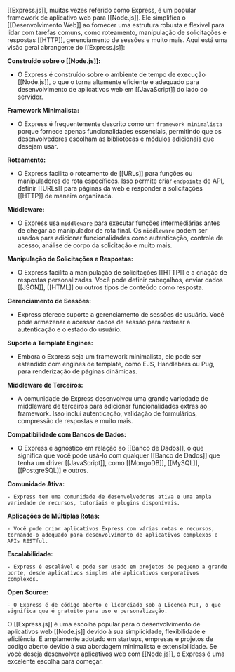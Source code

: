 [[Express.js]], muitas vezes referido como Express, é um popular framework de aplicativo web para [[Node.js]]. Ele simplifica o [[Desenvolvimento Web]] ao fornecer uma estrutura robusta e flexível para lidar com tarefas comuns, como roteamento, manipulação de solicitações e respostas [[HTTP]], gerenciamento de sessões e muito mais. Aqui está uma visão geral abrangente do [[Express.js]]:

**Construído sobre o [[Node.js]]:**

- O Express é construído sobre o ambiente de tempo de execução [[Node.js]], o que o torna altamente eficiente e adequado para desenvolvimento de aplicativos web em [[JavaScript]] do lado do servidor.

**Framework Minimalista:**

- O Express é frequentemente descrito como um `framework minimalista` porque fornece apenas funcionalidades essenciais, permitindo que os desenvolvedores escolham as bibliotecas e módulos adicionais que desejam usar.

**Roteamento:**

- O Express facilita o roteamento de [[URLs]] para funções ou manipuladores de rota específicos. Isso permite criar `endpoints` de API, definir [[URLs]] para páginas da web e responder a solicitações [[HTTP]] de maneira organizada.

**Middleware:**

- O Express usa `middleware` para executar funções intermediárias antes de chegar ao manipulador de rota final. Os `middleware` podem ser usados para adicionar funcionalidades como autenticação, controle de acesso, análise de corpo da solicitação e muito mais.

**Manipulação de Solicitações e Respostas:**

- O Express facilita a manipulação de solicitações [[HTTP]] e a criação de respostas personalizadas. Você pode definir cabeçalhos, enviar dados [[JSON]], [[HTML]] ou outros tipos de conteúdo como resposta.

**Gerenciamento de Sessões:**

- Express oferece suporte a gerenciamento de sessões de usuário. Você pode armazenar e acessar dados de sessão para rastrear a autenticação e o estado do usuário.

**Suporte a Template Engines:**

- Embora o Express seja um framework minimalista, ele pode ser estendido com engines de template, como EJS, Handlebars ou Pug, para renderização de páginas dinâmicas.

**Middleware de Terceiros:**

- A comunidade do Express desenvolveu uma grande variedade de middleware de terceiros para adicionar funcionalidades extras ao framework. Isso inclui autenticação, validação de formulários, compressão de respostas e muito mais.

**Compatibilidade com Bancos de Dados:**

- O Express é agnóstico em relação ao [[Banco de Dados]], o que significa que você pode usá-lo com qualquer [[Banco de Dados]] que tenha um driver [[JavaScript]], como [[MongoDB]], [[MySQL]], [[PostgreSQL]] e outros.

**Comunidade Ativa:**

`- Express tem uma comunidade de desenvolvedores ativa e uma ampla variedade de recursos, tutoriais e plugins disponíveis.`

**Aplicações de Múltiplas Rotas:**

`- Você pode criar aplicativos Express com várias rotas e recursos, tornando-o adequado para desenvolvimento de aplicativos complexos e APIs RESTful.`

**Escalabilidade:**

`- Express é escalável e pode ser usado em projetos de pequeno a grande porte, desde aplicativos simples até aplicativos corporativos complexos.`

**Open Source:**

`- O Express é de código aberto e licenciado sob a Licença MIT, o que significa que é gratuito para uso e personalização.`

O [[Express.js]] é uma escolha popular para o desenvolvimento de aplicativos web [[Node.js]] devido à sua simplicidade, flexibilidade e eficiência. É amplamente adotado em startups, empresas e projetos de código aberto devido à sua abordagem minimalista e extensibilidade. Se você deseja desenvolver aplicativos web com [[Node.js]], o Express é uma excelente escolha para começar.